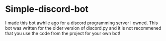 # Simple-discord-bot
I made this bot awhile ago for a discord programming server I owned. This bot was written for the older version of discord.py and it is not recommened that you use the code from the project for your own bot!
